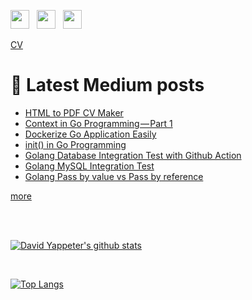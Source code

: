 <a href="https://stackoverflow.com/users/17488015/david-yappeter" rel="noopener noreferrer" target="_blank"><img src="https://cdn2.iconfinder.com/data/icons/social-icons-color/512/stackoverflow-512.png" height="30"></a> &nbsp;
<a href="https://www.linkedin.com/in/david-yappeter-969a531a9" rel="noopener noreferrer" target="_blank"><img src="https://cdn2.iconfinder.com/data/icons/social-media-2285/512/1_Linkedin_unofficial_colored_svg-512.png" height="30"></a> &nbsp;
<a href="https://david-yappeter.medium.com" rel="noopener noreferrer" target="_blank"><img src="https://cdn2.iconfinder.com/data/icons/social-media-2285/512/1_Medium_colored_svg-512.png" height="30"></a> &nbsp;

[CV](https://david-yappeter.github.io/CV/)

# 📕 <b> Latest Medium posts </b>
<!-- BLOG-POST-LIST:START -->
- [HTML to PDF CV Maker](https://david-yappeter.medium.com/html-to-pdf-cv-maker-b1f424764fbb?source=rss-976c6cc56fa8------2)
- [Context in Go Programming — Part 1](https://david-yappeter.medium.com/context-in-go-programming-part-1-3a8d470617d0?source=rss-976c6cc56fa8------2)
- [Dockerize Go Application Easily](https://david-yappeter.medium.com/dockerize-go-application-easily-cf6776d5c05e?source=rss-976c6cc56fa8------2)
- [init&lpar;&rpar; in Go Programming](https://david-yappeter.medium.com/init-in-go-programming-31e2c2bc2371?source=rss-976c6cc56fa8------2)
- [Golang Database Integration Test with Github Action](https://david-yappeter.medium.com/golang-database-integration-test-with-github-action-8d215c3da550?source=rss-976c6cc56fa8------2)
- [Golang MySQL Integration Test](https://david-yappeter.medium.com/golang-mysql-integration-test-433a2b00dbfe?source=rss-976c6cc56fa8------2)
- [Golang Pass by value vs Pass by reference](https://david-yappeter.medium.com/golang-pass-by-value-vs-pass-by-reference-e48aac8b2716?source=rss-976c6cc56fa8------2)
<!-- BLOG-POST-LIST:END -->
[more](https://david-yappeter.medium.com/)

<br />
<br />

[![David Yappeter's github stats](https://github-readme-stats.vercel.app/api?username=david-yappeter&show_icons=true&include_all_commits=true&theme=radical)](https://github.com/anuraghazra/github-readme-stats)

<br />

[![Top Langs](https://github-readme-stats.vercel.app/api/top-langs/?username=david-yappeter&show_icons=true&include_all_commits=true&theme=radical)](https://github.com/anuraghazra/github-readme-stats)
